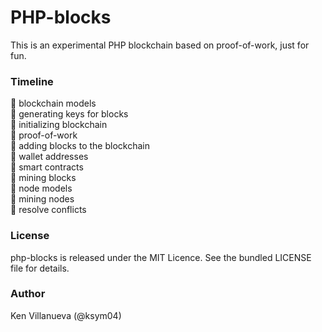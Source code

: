 <h1>PHP-blocks</h1> 
<p>This is an experimental PHP blockchain based on proof-of-work, just for fun.</p>

<h3>Timeline</h3>
<p>
🔲 blockchain models<br /> 
🔲 generating keys for blocks<br />
🔲 initializing blockchain<br />
🔲 proof-of-work<br />
🔲 adding blocks to the blockchain<br />
🔲 wallet addresses<br />
🔲 smart contracts<br />
🔲 mining blocks<br />
🔲 node models<br />
🔲 mining nodes<br />
🔲 resolve conflicts
</p>

<h3>License</h3>
<p>
php-blocks is released under the MIT Licence. See the bundled LICENSE file for details.
</p>

<h3>Author</h3>
<p>
Ken Villanueva (@ksym04)
</p>